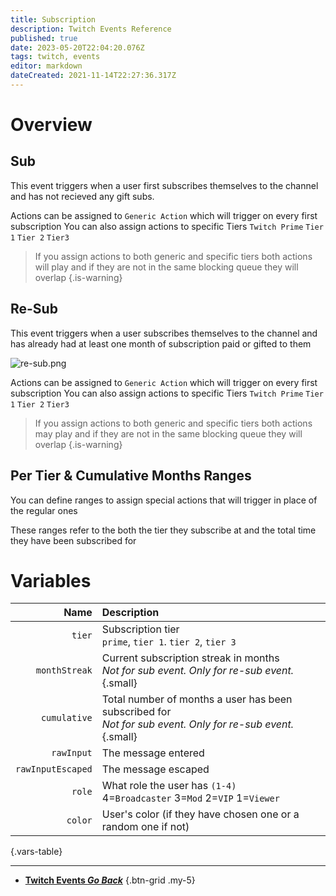 ```yaml
---
title: Subscription
description: Twitch Events Reference
published: true
date: 2023-05-20T22:04:20.076Z
tags: twitch, events
editor: markdown
dateCreated: 2021-11-14T22:27:36.317Z
---
```


# Overview

## Sub
This event triggers when a user first subscribes themselves to the channel and has not recieved any gift subs.

Actions can be assigned to `Generic Action` which will trigger on every first subscription 
You can also assign actions to specific Tiers `Twitch Prime` `Tier 1` `Tier 2` `Tier3`

> If you assign actions to both generic and specific tiers both actions will play and if they are not in the same blocking queue they will overlap
{.is-warning}

## Re-Sub
This event triggers when a user subscribes themselves to the channel and has already had at least one month of subscription paid or gifted to them


![re-sub.png](/re-sub.png)

Actions can be assigned to `Generic Action` which will trigger on every first subscription 
You can also assign actions to specific Tiers `Twitch Prime` `Tier 1` `Tier 2` `Tier3`

> If you assign actions to both generic and specific tiers both actions may play and if they are not in the same blocking queue they will overlap
{.is-warning}

## Per Tier & Cumulative Months Ranges
You can define ranges to assign special actions that will trigger in place of the regular ones 

These ranges refer to the both the tier they subscribe at and the total time they have been subscribed for

# Variables
Name | Description
----:|:------------
`tier` | Subscription tier <br> `prime`, `tier 1`. `tier 2`, `tier 3`
`monthStreak` | Current subscription streak in months <br> *Not for sub event. Only for re-sub event.*{.small}
`cumulative` | Total number of months a user has been subscribed for <br> *Not for sub event. Only for re-sub event.*{.small}
`rawInput` | The message entered
`rawInputEscaped` | The message escaped
`role` | What role the user has `(1-4)` <br> 4=`Broadcaster` 3=`Mod` 2=`VIP` 1=`Viewer`
`color` | User's color (if they have chosen one or a random one if not)
{.vars-table}

---

- [<i class="mdi mdi-chevron-left"></i>**Twitch Events *Go Back***](/Platforms/Twitch/Events)
{.btn-grid .my-5}